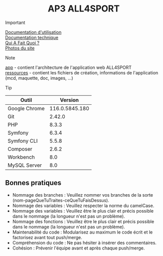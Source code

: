 # <div align="center">AP3 ALL4SPORT</div>

> [!IMPORTANT]
> [Documentation d'utilisation](/ressources/doc/utilisation.pdf "Documentation d'utilisation")  
> [Documentation technique](/ressources/doc/documentation-technique-mise-en-production-ap3-groupe-1-2024.pdf "Documentation technique")  
> [Qui A Fait Quoi ?](/ressources/doc/qui-a-fait-quoi.pdf "Qui A Fait Quoi ?")  
> [Photos du site](/ressources/photos "Photos du site")

> [!NOTE]
> [app](/app "app") - contient l'architecture de l'application web ALL4SPORT  
> [ressources](/ressources "ressources") - contient les fichiers de création, informations de l'application (mcd, maquette, doc, images, ...)

> [!TIP]
> | Outil  | Version |
> | ------------- | ------------- |
> | Google Chrome | 116.0.5845.180 |
> | Git | 2.42.0 |
> | PHP | 8.3.3 |
> | Symfony | 6.3.4 |
> | Symfony CLI | 5.5.8 |
> | Composer | 2.6.2 |
> | Workbench | 8.0 |
> | MySQL Server | 8.0 |

## Bonnes pratiques

- Nommage des branches : Veuillez nommer vos branches de la sorte (nom-pageQueTuTraites-ceQueTuFaisDessus).
- Nommage des variables : Veuillez respecter la norme du camelCase.
- Nommage des variables : Veuillez être le plus clair et précis possible dans le nommage (la longueur n'est pas un problème).
- Nommage des fonctions : Veuillez être le plus clair et précis possible dans le nommage (la longueur n'est pas un problème).
- Maintenabilité du code : Modularisez au maximum le code écrit et le factorisez avant tout push/merge.
- Compréhension du code : Ne pas hésiter à insérer des commentaires.
- Cohésion : Prévenir l'équipe avant et après chaque push/merge.

